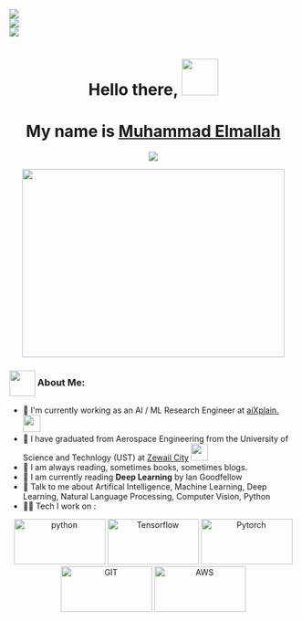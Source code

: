 ![](https://komarev.com/ghpvc/?username=MuhammadElmallah&color=36b812)<br>
![](https://img.shields.io/github/followers/MuhammadElmallah?style=social)<br>
![](https://img.shields.io/github/stars/MuhammadElmallah?style=social)<br>

<h1 align="center">Hello there, <img
src="https://github.com/blackcater/blackcater/raw/main/images/Hi.gif" height="64" /></h1>
<h1 align="center"> My name is <a href="https://www.blackcater.win/" target="_blank">Muhammad Elmallah</a></h1>

<p align="center">
    <img src="https://readme-typing-svg.demolab.com/?lines=AI / ML Research%20Engineer;&font=Fira%20Code&center=true&width=800&height=48&color=f75c7e&vCenter=true&pause=1000&size=44" /></a>
</p>

<p align="center">
  <img width="460" height="330" src="https://camo.githubusercontent.com/992babdffd8c74a1502de375fbdf7e4d54773242/68747470733a2f2f6d656469612e67697068792e636f6d2f6d656469612f53576f536b4e36447854737a71494b4571762f67697068792e676966">
</p>


### <img src="https://github.com/TheDudeThatCode/TheDudeThatCode/blob/master/Assets/Developer.gif" align="center" width="45" /> About Me:
- 🏦 I'm currently working as an AI / ML Research Engineer at [aiXplain.](aixplain.com)
      <img src="https://media.giphy.com/media/WUlplcMpOCEmTGBtBW/giphy.gif" width="30">
- 🏦 I have graduated from Aerospace Engineering from the University of Science and Technlogy (UST) at [Zewail City](https://www.zewailcity.edu.eg/)
      <img src="https://media.giphy.com/media/WUlplcMpOCEmTGBtBW/giphy.gif" width="30">
- 📖 I am always reading, sometimes books, sometimes blogs.
- 📖 I am currently reading **Deep Learning** by Ian Goodfellow
- 💬 Talk to me about Artifical Intelligence, Machine Learning, Deep Learning, Natural Language Processing, Computer Vision, Python
- 🧑‍💻 Tech I work on :

<p align="center">
      <img src="https://www.vectorlogo.zone/logos/python/python-ar21.svg" alt="python" width="160" height="80"/>
      <img src="https://www.vectorlogo.zone/logos/tensorflow/tensorflow-ar21.svg" alt="Tensorflow" width="160" height="80"/> 
      <img src="https://www.vectorlogo.zone/logos/pytorch/pytorch-ar21.svg" alt="Pytorch" width="160" height="80"/> 
      <img src="https://www.vectorlogo.zone/logos/git-scm/git-scm-ar21.svg" alt="GIT" width="160" height="80"/> 
      <img src="https://www.vectorlogo.zone/logos/amazon_aws/amazon_aws-ar21.svg" alt="AWS" width="160" height="80"/> 
</p>
